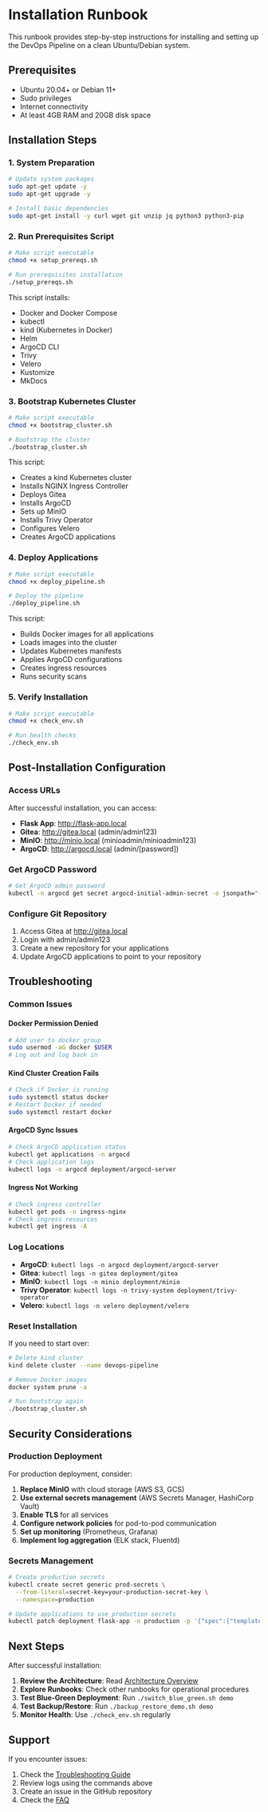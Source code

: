 # Installation Runbook

This runbook provides step-by-step instructions for installing and setting up the DevOps Pipeline on a clean Ubuntu/Debian system.

## Prerequisites

- Ubuntu 20.04+ or Debian 11+
- Sudo privileges
- Internet connectivity
- At least 4GB RAM and 20GB disk space

## Installation Steps

### 1. System Preparation

```bash
# Update system packages
sudo apt-get update -y
sudo apt-get upgrade -y

# Install basic dependencies
sudo apt-get install -y curl wget git unzip jq python3 python3-pip
```

### 2. Run Prerequisites Script

```bash
# Make script executable
chmod +x setup_prereqs.sh

# Run prerequisites installation
./setup_prereqs.sh
```

This script installs:
- Docker and Docker Compose
- kubectl
- kind (Kubernetes in Docker)
- Helm
- ArgoCD CLI
- Trivy
- Velero
- Kustomize
- MkDocs

### 3. Bootstrap Kubernetes Cluster

```bash
# Make script executable
chmod +x bootstrap_cluster.sh

# Bootstrap the cluster
./bootstrap_cluster.sh
```

This script:
- Creates a kind Kubernetes cluster
- Installs NGINX Ingress Controller
- Deploys Gitea
- Installs ArgoCD
- Sets up MinIO
- Installs Trivy Operator
- Configures Velero
- Creates ArgoCD applications

### 4. Deploy Applications

```bash
# Make script executable
chmod +x deploy_pipeline.sh

# Deploy the pipeline
./deploy_pipeline.sh
```

This script:
- Builds Docker images for all applications
- Loads images into the cluster
- Updates Kubernetes manifests
- Applies ArgoCD configurations
- Creates ingress resources
- Runs security scans

### 5. Verify Installation

```bash
# Make script executable
chmod +x check_env.sh

# Run health checks
./check_env.sh
```

## Post-Installation Configuration

### Access URLs

After successful installation, you can access:

- **Flask App**: http://flask-app.local
- **Gitea**: http://gitea.local (admin/admin123)
- **MinIO**: http://minio.local (minioadmin/minioadmin123)
- **ArgoCD**: http://argocd.local (admin/[password])

### Get ArgoCD Password

```bash
# Get ArgoCD admin password
kubectl -n argocd get secret argocd-initial-admin-secret -o jsonpath="{.data.password}" | base64 -d
```

### Configure Git Repository

1. Access Gitea at http://gitea.local
2. Login with admin/admin123
3. Create a new repository for your applications
4. Update ArgoCD applications to point to your repository

## Troubleshooting

### Common Issues

#### Docker Permission Denied
```bash
# Add user to docker group
sudo usermod -aG docker $USER
# Log out and log back in
```

#### Kind Cluster Creation Fails
```bash
# Check if Docker is running
sudo systemctl status docker
# Restart Docker if needed
sudo systemctl restart docker
```

#### ArgoCD Sync Issues
```bash
# Check ArgoCD application status
kubectl get applications -n argocd
# Check application logs
kubectl logs -n argocd deployment/argocd-server
```

#### Ingress Not Working
```bash
# Check ingress controller
kubectl get pods -n ingress-nginx
# Check ingress resources
kubectl get ingress -A
```

### Log Locations

- **ArgoCD**: `kubectl logs -n argocd deployment/argocd-server`
- **Gitea**: `kubectl logs -n gitea deployment/gitea`
- **MinIO**: `kubectl logs -n minio deployment/minio`
- **Trivy Operator**: `kubectl logs -n trivy-system deployment/trivy-operator`
- **Velero**: `kubectl logs -n velero deployment/velero`

### Reset Installation

If you need to start over:

```bash
# Delete kind cluster
kind delete cluster --name devops-pipeline

# Remove Docker images
docker system prune -a

# Run bootstrap again
./bootstrap_cluster.sh
```

## Security Considerations

### Production Deployment

For production deployment, consider:

1. **Replace MinIO** with cloud storage (AWS S3, GCS)
2. **Use external secrets management** (AWS Secrets Manager, HashiCorp Vault)
3. **Enable TLS** for all services
4. **Configure network policies** for pod-to-pod communication
5. **Set up monitoring** (Prometheus, Grafana)
6. **Implement log aggregation** (ELK stack, Fluentd)

### Secrets Management

```bash
# Create production secrets
kubectl create secret generic prod-secrets \
  --from-literal=secret-key=your-production-secret-key \
  --namespace=production

# Update applications to use production secrets
kubectl patch deployment flask-app -n production -p '{"spec":{"template":{"spec":{"containers":[{"name":"flask-app","env":[{"name":"SECRET_KEY","valueFrom":{"secretKeyRef":{"name":"prod-secrets","key":"secret-key"}}}]}]}}}}'
```

## Next Steps

After successful installation:

1. **Review the Architecture**: Read [Architecture Overview](architecture.md)
2. **Explore Runbooks**: Check other runbooks for operational procedures
3. **Test Blue-Green Deployment**: Run `./switch_blue_green.sh demo`
4. **Test Backup/Restore**: Run `./backup_restore_demo.sh demo`
5. **Monitor Health**: Use `./check_env.sh` regularly

## Support

If you encounter issues:

1. Check the [Troubleshooting Guide](troubleshooting.md)
2. Review logs using the commands above
3. Create an issue in the GitHub repository
4. Check the [FAQ](troubleshooting.md#frequently-asked-questions)
